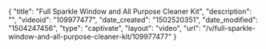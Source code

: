 {
    "title": "Full Sparkle Window and All Purpose Cleaner Kit",
    "description": "",
    "videoid": "109977477",
    "date_created": "1502520351",
    "date_modified": "1504247456",
    "type": "captivate",
    "layout": "video",
    "url": "\/v\/full-sparkle-window-and-all-purpose-cleaner-kit\/109977477"
}